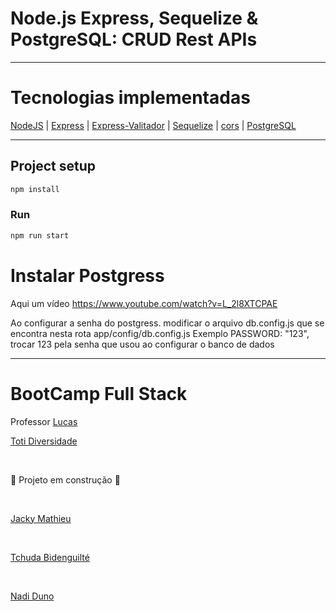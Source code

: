 # Node.js Express, Sequelize & PostgreSQL: CRUD Rest APIs

<hr>

# Tecnologias implementadas

[NodeJS]() | [Express](https://expressjs.com/pt-br/) | [Express-Valitador](https://express-validator.github.io/docs) | [Sequelize](https://sequelize.org/) | [cors](https://github.com/expressjs/cors) | [PostgreSQL](https://www.postgresql.org/)

<hr>

## Project setup
```bash
npm install
```

### Run
```bash
npm run start
```
# Instalar Postgress

Aqui um vídeo 
https://www.youtube.com/watch?v=L_2l8XTCPAE

Ao configurar a senha do postgress. modificar o arquivo db.config.js que se encontra nesta rota
app/config/db.config.js
Exemplo PASSWORD: "123",
trocar 123 pela senha que usou ao configurar o banco de dados

<hr>

# BootCamp Full Stack

Professor [Lucas](https://github.com/lucastoti)

[Toti Diversidade](https://totidiversidade.com.br/)

<br />

🚧 Projeto em construção 🚧

<br />

[Jacky Mathieu](https://github.com/123stack)

<br />

[Tchuda  Bidenguilté](https://github.com/Oneboy97)

<br />

[Nadi Duno](https://github.com/nadiduno/)